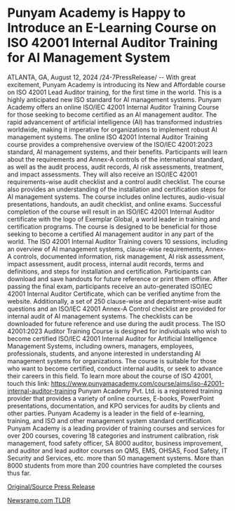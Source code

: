 # Punyam Academy is Happy to Introduce an E-Learning Course on ISO 42001 Internal Auditor Training for AI Management System

ATLANTA, GA, August 12, 2024 /24-7PressRelease/ -- With great excitement, Punyam Academy is introducing its New and Affordable course on ISO 42001 Lead Auditor training, for the first time in the world. This is a highly anticipated new ISO standard for AI management systems. Punyam Academy offers an online ISO/IEC 42001 Internal Auditor Training Course for those seeking to become certified as an AI management auditor. The rapid advancement of artificial intelligence (AI) has transformed industries worldwide, making it imperative for organizations to implement robust AI management systems.   The online ISO 42001 Internal Auditor Training course provides a comprehensive overview of the ISO/IEC 42001:2023 standard, AI management systems, and their benefits. Participants will learn about the requirements and Annex-A controls of the international standard, as well as the audit process, audit records, AI risk assessments, treatment, and impact assessments. They will also receive an ISO/IEC 42001 requirements-wise audit checklist and a control audit checklist. The course also provides an understanding of the installation and certification steps for AI management systems. The course includes online lectures, audio-visual presentations, handouts, an audit checklist, and online exams. Successful completion of the course will result in an ISO/IEC 42001 Internal Auditor certificate with the logo of Exemplar Global, a world leader in training and certification programs. The course is designed to be beneficial for those seeking to become a certified AI management auditor in any part of the world.  The ISO 42001 Internal Auditor Training covers 10 sessions, including an overview of AI management systems, clause-wise requirements, Annex-A controls, documented information, risk management, AI risk assessment, impact assessment, audit process, internal audit records, terms and definitions, and steps for installation and certification. Participants can download and save handouts for future reference or print them offline. After passing the final exam, participants receive an auto-generated ISO/IEC 42001 Internal Auditor Certificate, which can be verified anytime from the website. Additionally, a set of 250 clause-wise and department-wise audit questions and an ISO/IEC 42001 Annex-A Control checklist are provided for internal audit of AI management systems. The checklists can be downloaded for future reference and use during the audit process.  The ISO 42001:2023 Auditor Training Course is designed for individuals who wish to become certified ISO/IEC 42001 Internal Auditor for Artificial Intelligence Management Systems, including owners, managers, employees, professionals, students, and anyone interested in understanding AI management systems for organizations. The course is suitable for those who want to become certified, conduct internal audits, or seek to advance their careers in this field. To learn more about the course of ISO 42001, touch this link: https://www.punyamacademy.com/course/aims/iso-42001-internal-auditor-training  Punyam Academy Pvt. Ltd. is a registered training provider that provides a variety of online courses, E-books, PowerPoint presentations, documentation, and KPO services for audits by clients and other parties. Punyam Academy is a leader in the field of e-learning, training, and ISO and other management system standard certification. Punyam Academy is a leading provider of training courses and services for over 200 courses, covering 18 categories and instrument calibration, risk management, food safety officer, SA 8000 auditor, business improvement, and auditor and lead auditor courses on QMS, EMS, OHSAS, Food Safety, IT Security and Services, etc. more than 50 management systems. More than 8000 students from more than 200 countries have completed the courses thus far. 

[Original/Source Press Release](https://www.24-7pressrelease.com/press-release/513307/punyam-academy-is-happy-to-introduce-an-e-learning-course-on-iso-42001-internal-auditor-training-for-ai-management-system) 

[Newsramp.com TLDR](https://newsramp.com/None) 